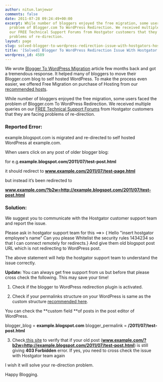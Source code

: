 ```yaml
---
author: nitun.lanjewar
comments: false
date: 2011-07-28 09:24:49+00:00
excerpt: While number of bloggers enjoyed the free migration, some users faced the
  problem of Blogger.com To WordPress Redirection. We received multiple queries on
  our FREE Technical Support Forums from Hostgator customers that they are facing
  problems of re-direction.
layout: page
slug: solved-blogger-to-wordpress-redirection-issue-with-hostgators-hosting
title: '[Solved] Blogger To WordPress Redirection Issue With Hostgator’s Hosting'
wordpress_id: 4589
---
```


We wrote [Blogger To WordPress Migration](https://rtcamp.com/tutorials/migrate-from-blogger-to-wordpress-best-diy-tutorial/) article few months back and got a tremendous response. It helped many of bloggers to move their Blogger.com blog to self hosted WordPress. To make the process even easier, we offered Free Migration on purchase of Hosting from our [recommended hosts](https://rtcamp.com/webhosts/).

While number of bloggers enjoyed the free migration, some users faced the problem of Blogger.com To WordPress Redirection. We received multiple queries on our [FREE Technical Support Forums](https://rtcamp.com/support/topic/redirect-not-working/) from Hostgator customers that they are facing problems of re-direction.


### Reported Error:


example.blogspot.com is migrated and re-directed to self hosted WordPress at example.com.

When users click on any post of older blogger blog:

for e.g.**example.blogspot.com/2011/07/test-post.html**

it should redirect to **www.example.com/2011/07/test-page.html**

but instead it’s been redirected to

**www.example.com/?b2w=http://example.blogspot.com/2011/07/test-post.html**


### Solution:


We suggest you to communicate with the Hostgator customer support team and report the issue.

Please ask in hostgator support team for this ==>> { Hello "insert hostgator employee's name" Can you please Whitelist the security rules 1434234 so that I can connect remotely for redirects.}
And give them old blogspot post URL which is not redirecting to WordPress post.

The above statement will help the hostgator support team to understand the issue correctly.


**Update:** You can always get free support from us but before that please cross check the following. This may save your time!


1. Check if the blogger to WordPress redirection plugin is activated.

2. Check if your permalinks structure on your WordPress is same as the custom structure [recommended here](https://rtcamp.com/tutorials/migrate-from-blogger-to-wordpress-best-tutorial/#permalink).

You can check the **custom field **of posts in the post editor of WordPress.

blogger_blog = **example.blogspot.com**
blogger_permalink = **/2011/07/test-post.html**

3. Check[ this site](http://web-sniffer.net/) to verify that if your old post (**www.example.com/?b2w=http://example.blogspot.com/2011/07/test-post.html**) is still giving **403 Forbidden** error. If yes, you need to cross check the issue with Hostgator team again

I wish it will solve your re-direction problem.

Happy Blogging.
